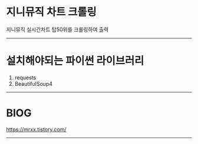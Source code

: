 
# 지니뮤직 차트 크롤링
  지니뮤직 실시간차트 탑50위를 크롤링하여 출력
* * *
# 설치해야되는 파이썬 라이브러리
  1. requests
  2. BeautifulSoup4
* * *
# BlOG
  <https://mrxx.tistory.com/>
* * *
